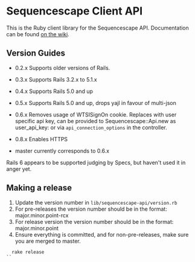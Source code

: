 # Sequencescape Client API

This is the Ruby client library for the Sequencescape API.
Documentation can be found [on the wiki](https://github.com/sanger/sequencescape-client-api/wiki).

## Version Guides

- 0.2.x Supports older versions of Rails.
- 0.3.x Supports Rails 3.2.x to 5.1.x
- 0.4.x Supports Rails 5.0 and up
- 0.5.x Supports Rails 5.0 and up, drops yajl in favour of multi-json
- 0.6.x Removes usage of WTSISignOn cookie. Replaces with user specific api key,
  can be provided to Sequencescape::Api.new as user_api_key: or via
  `api_connection_options` in the controller.
- 0.8.x Enables HTTPS

- master currently corresponds to 0.6.x

Rails 6 appears to be supported judging by Specs, but haven't used it in anger
yet.

## Making a release

1. Update the version number in `lib/sequencescape-api/version.rb`
2. For pre-releases the version number should be in the format:
   major.minor.point-rcx
3. For release version the version number should be in the format:
   major.minor.point
4. Ensure everything is committed, and for non-pre-releases, make sure you are
   merged to master.

```
  rake release
``
```
